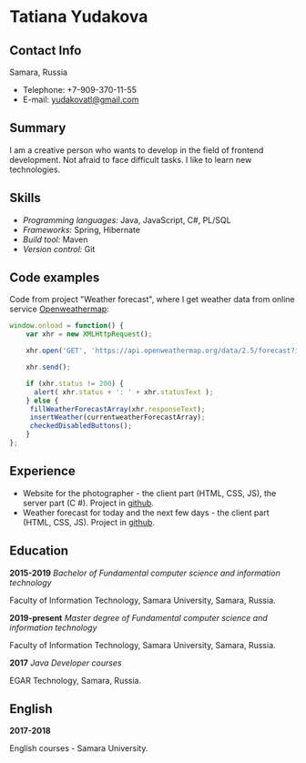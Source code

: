 # Tatiana Yudakova
## Contact Info

Samara, Russia
* Telephone: +7-909-370-11-55
* E-mail: yudakovatl@gmail.com

## Summary

I am a creative person who wants to develop in the field of frontend development. Not afraid to face difficult tasks. I like to learn new technologies.

## Skills

* *Programming languages:* Java, JavaScript, C#, PL/SQL
* *Frameworks:* Spring, Hibernate
* *Build tool:* Maven
* *Version control:* Git

## Code examples

Code from project "Weather forecast", where I get weather data from online service [Openweathermap](https://openweathermap.org/):
```javascript
window.onload = function() {
	var xhr = new XMLHttpRequest();

	xhr.open('GET', 'https://api.openweathermap.org/data/2.5/forecast?id=499099&units=metric&lang=ru&appid=22d697eb938c6d57b2a4ec8f405bcf84', false);

	xhr.send();

	if (xhr.status != 200) {
	  alert( xhr.status + ': ' + xhr.statusText );
	} else {
	 fillWeatherForecastArray(xhr.responseText);
	 insertWeather(currentweatherForecastArray);
	 checkedDisabledButtons();
	}
};
```

## Experience

* Website for the photographer - the client part (HTML, CSS, JS), the server part (C #). Project in [github](https://github.com/TatianaYudakova/photocards).
* Weather forecast for today and the next few days - the client part (HTML, CSS, JS). Project in [github](https://github.com/TatianaYudakova/weather-forecast).

## Education

**2015-2019**  *Bachelor of Fundamental computer science and information technology*

Faculty of Information Technology, Samara University, Samara, Russia.

**2019-present** *Master degree of Fundamental computer science and information technology*

Faculty of Information Technology, Samara University, Samara, Russia.

**2017** *Java Developer courses*

EGAR Technology, Samara, Russia.

## English

**2017-2018**

English courses - Samara University.
